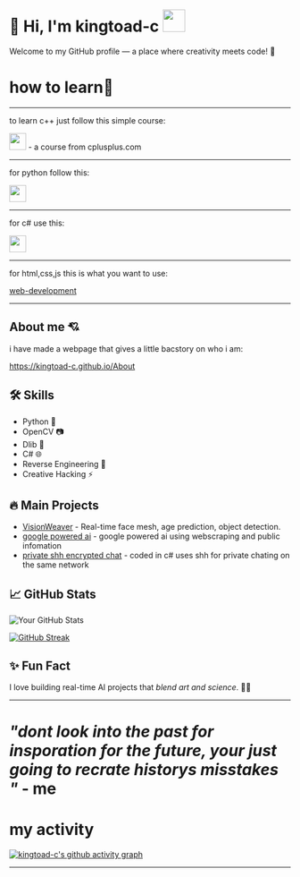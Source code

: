 # 👋 Hi, I'm kingtoad-c <img src="https://github.com/user-attachments/assets/ae4140d6-f32f-46f5-898c-d84678872c76" width="40" height="40">

Welcome to my GitHub profile — a place where creativity meets code! 🚀

# how to learn🧠

---
to learn c++ just follow this simple course:

[<img src="https://github.com/user-attachments/assets/be2d10ac-a190-4a74-8854-25a40a2e49c6" width="30" hight="30">](https://github.com/kingtoad-c/c-course-) - a course from cplusplus.com

---

for python follow this:

[<img src="https://github.com/user-attachments/assets/bf92689d-fd54-489a-9f00-793de4f7dece" width="30" height="30">](https://www.halvorsen.blog/documents/programming/python/resources/Python%20Programming.pdf)

---
for c# use this:

[<img src="https://github.com/user-attachments/assets/1ba578a7-bf04-4b5d-bb39-cff2d1c913b8" width="30" height="30">](https://dotnet.microsoft.com/en-us/learn/csharp)

---

for html,css,js this is what you want to use:

[web-development](https://www.codecademy.com/catalog/language/html-css)

---

## About me 💘

i have made a webpage that gives a little bacstory on who i am:

https://kingtoad-c.github.io/About

## 🛠️ Skills
- Python 🐍
- OpenCV 📷
- Dlib 🤖
- C# 🌐
- Reverse Engineering 🔎
- Creative Hacking ⚡

## 🔥 Main Projects
- [VisionWeaver](https://github.com/kingtoad-c/cam-ai) - Real-time face mesh, age prediction, object detection.
- [google powered ai](https://github.com/kingtoad-c/Google-powered-ai) - google powered ai using webscraping and public infomation
- [private shh encrypted chat](https://github.com/kingtoad-c/private-ssh-chat) - coded in c# uses shh for private chating on the same network

## 📈 GitHub Stats
![Your GitHub Stats](https://github-readme-stats.vercel.app/api?username=kingtoad-c&show_icons=true&theme=radical)

[![GitHub Streak](https://streak-stats.demolab.com?user=kingtoad-c&theme=tokyonight&hide_border=true)](https://git.io/streak-stats)

## ✨ Fun Fact
I love building real-time AI projects that *blend art and science*. 🎨🤖

---

# ***"dont look into the past for insporation for the future, your just going to recrate historys misstakes "*** - me

# my activity

[![kingtoad-c's github activity graph](https://github-readme-activity-graph.vercel.app/graph?username=kingtoad-c&theme=github-compact)](https://github.com/kingtoad-c/github-readme-activity-graph)

---
